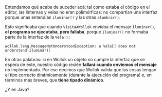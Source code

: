 Entendamos qué acaba de suceder acá: tal como estaba el código en el editor, las linternas y velas no eran polimórficas: no compartían una interfaz porque unas entendían `iluminar()` y las otras `alumbrar()`. 

Esto significaba que cuando `VisitaAWollok` enviaba el mensaje `iluminar()`, **el programa se ejecutaba, pero fallaba**, porque `iluminar()` no formaba parte de la interfaz de la `Vela` :boom:: 

```
wollok.lang.MessageNotUnderstoodException: a Vela[] does not understand iluminar()
```

En otras palabras: si en Wollok un objeto no cumple la interfaz que se espera de este, nuestro código recién **fallará cuando enviemos el mensaje** no implementado. Por eso decimos que Wollok valida que las cosas tengan el tipo correcto dinámicamente (durante la ejecución del programa) o, en términos más breves, que **tiene tipado dinámico**.

¿Y en Java?
